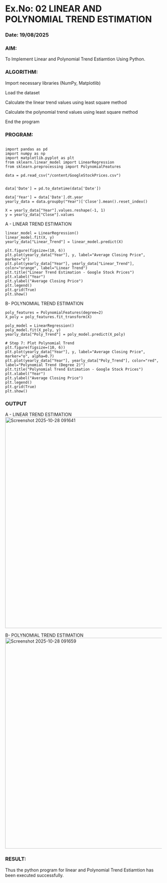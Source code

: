 # Ex.No: 02 LINEAR AND POLYNOMIAL TREND ESTIMATION
### Date: 19/08/2025
### AIM:
To Implement Linear and Polynomial Trend Estiamtion Using Python.

### ALGORITHM:
Import necessary libraries (NumPy, Matplotlib)

Load the dataset

Calculate the linear trend values using least square method

Calculate the polynomial trend values using least square method

End the program
### PROGRAM:

```

import pandas as pd
import numpy as np
import matplotlib.pyplot as plt
from sklearn.linear_model import LinearRegression
from sklearn.preprocessing import PolynomialFeatures

data = pd.read_csv("/content/GoogleStockPrices.csv")


data['Date'] = pd.to_datetime(data['Date'])

data['Year'] = data['Date'].dt.year
yearly_data = data.groupby("Year")['Close'].mean().reset_index()

X = yearly_data["Year"].values.reshape(-1, 1)
y = yearly_data["Close"].values

```
A - LINEAR TREND ESTIMATION
```
linear_model = LinearRegression()
linear_model.fit(X, y)
yearly_data["Linear_Trend"] = linear_model.predict(X)

plt.figure(figsize=(10, 6))
plt.plot(yearly_data["Year"], y, label="Average Closing Price", marker="o")
plt.plot(yearly_data["Year"], yearly_data["Linear_Trend"], color="orange", label="Linear Trend")
plt.title("Linear Trend Estimation - Google Stock Prices")
plt.xlabel("Year")
plt.ylabel("Average Closing Price")
plt.legend()
plt.grid(True)
plt.show()
```
B- POLYNOMIAL TREND ESTIMATION
```
poly_features = PolynomialFeatures(degree=2)
X_poly = poly_features.fit_transform(X)

poly_model = LinearRegression()
poly_model.fit(X_poly, y)
yearly_data["Poly_Trend"] = poly_model.predict(X_poly)

# Step 7: Plot Polynomial Trend
plt.figure(figsize=(10, 6))
plt.plot(yearly_data["Year"], y, label="Average Closing Price", marker="o", alpha=0.7)
plt.plot(yearly_data["Year"], yearly_data["Poly_Trend"], color="red", label="Polynomial Trend (Degree 2)")
plt.title("Polynomial Trend Estimation - Google Stock Prices")
plt.xlabel("Year")
plt.ylabel("Average Closing Price")
plt.legend()
plt.grid(True)
plt.show()
```
### OUTPUT
A - LINEAR TREND ESTIMATION
<img width="1134" height="677" alt="Screenshot 2025-10-28 091641" src="https://github.com/user-attachments/assets/d0fd3f48-d617-41b3-9a5a-957c2342578d" />

B- POLYNOMIAL TREND ESTIMATION
<img width="1146" height="676" alt="Screenshot 2025-10-28 091659" src="https://github.com/user-attachments/assets/abc1b570-dd21-4aac-b826-fe13a62185f7" />

### RESULT:
Thus the python program for linear and Polynomial Trend Estiamtion has been executed successfully.
